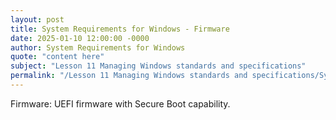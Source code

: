 ```yaml
---
layout: post
title: System Requirements for Windows - Firmware
date: 2025-01-10 12:00:00 -0000
author: System Requirements for Windows
quote: "content here"
subject: "Lesson 11 Managing Windows standards and specifications"
permalink: "/Lesson 11 Managing Windows standards and specifications/System Requirements for Windows/System Requirements for Windows - Firmware"
---
```


Firmware: UEFI firmware with Secure Boot capability.
